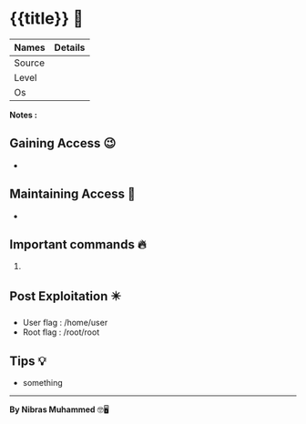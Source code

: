 # {{title}} 🧭
Names | Details
--------|-----
Source | 
Level | 
Os | 

**Notes :**




## Gaining Access 😉
- 



## Maintaining Access 🥷
- 


## Important commands 🔥
1. 

## Post Exploitation ✴️
- User flag : /home/user
- Root flag : /root/root
## Tips 💡
- something


--------------------------------
**By Nibras Muhammed** 🤓🖥️